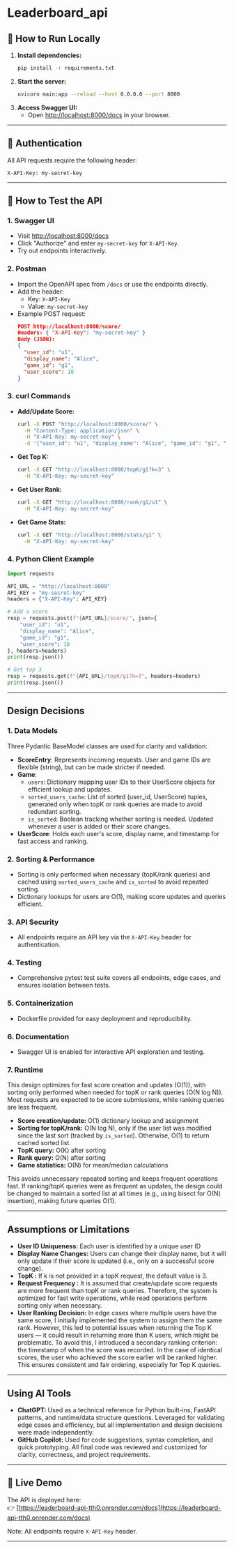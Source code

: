 # Leaderboard_api

## 🚀 How to Run Locally

1. **Install dependencies:**
   ```sh
   pip install -r requirements.txt
   ```
2. **Start the server:**
   ```sh
   uvicorn main:app --reload --host 0.0.0.0 --port 8000
   ```
3. **Access Swagger UI:**
   - Open [http://localhost:8000/docs](http://localhost:8000/docs) in your browser.

---
## 🔐 Authentication
All API requests require the following header:
```
X-API-Key: my-secret-key
```
---

## 🧪 How to Test the API

### 1. Swagger UI
- Visit [http://localhost:8000/docs](http://localhost:8000/docs)
- Click "Authorize" and enter `my-secret-key` for `X-API-Key`.
- Try out endpoints interactively.

### 2. Postman
- Import the OpenAPI spec from `/docs` or use the endpoints directly.
- Add the header:
  - Key: `X-API-Key`
  - Value: `my-secret-key`
- Example POST request:
  ```json
  POST http://localhost:8000/score/
  Headers: { "X-API-Key": "my-secret-key" }
  Body (JSON):
  {
    "user_id": "u1",
    "display_name": "Alice",
    "game_id": "g1",
    "user_score": 10
  }
  ```

### 3. curl Commands
- **Add/Update Score:**
  ```sh
  curl -X POST "http://localhost:8000/score/" \
    -H "Content-Type: application/json" \
    -H "X-API-Key: my-secret-key" \
    -d '{"user_id": "u1", "display_name": "Alice", "game_id": "g1", "user_score": 10}'
  ```
- **Get Top K:**
  ```sh
  curl -X GET "http://localhost:8000/topK/g1?k=3" \
    -H "X-API-Key: my-secret-key"
  ```
- **Get User Rank:**
  ```sh
  curl -X GET "http://localhost:8000/rank/g1/u1" \
    -H "X-API-Key: my-secret-key"
  ```
- **Get Game Stats:**
  ```sh
  curl -X GET "http://localhost:8000/stats/g1" \
    -H "X-API-Key: my-secret-key"
  ```

### 4. Python Client Example
```python
import requests

API_URL = "http://localhost:8000"
API_KEY = "my-secret-key"
headers = {"X-API-Key": API_KEY}

# Add a score
resp = requests.post(f"{API_URL}/score/", json={
    "user_id": "u1",
    "display_name": "Alice",
    "game_id": "g1",
    "user_score": 10
}, headers=headers)
print(resp.json())

# Get top 3
resp = requests.get(f"{API_URL}/topK/g1?k=3", headers=headers)
print(resp.json())
```

---

## Design Decisions

### 1. Data Models
Three Pydantic BaseModel classes are used for clarity and validation:
- **ScoreEntry**: Represents incoming requests. User and game IDs are flexible (string), but can be made stricter if needed.
- **Game**:
    - `users`: Dictionary mapping user IDs to their UserScore objects for efficient lookup and updates.
    - `sorted_users_cache`: List of sorted (user_id, UserScore) tuples, generated only when topK or rank queries are made to avoid redundant sorting.
    - `is_sorted`: Boolean tracking whether sorting is needed. Updated whenever a user is added or their score changes.
- **UserScore**: Holds each user's score, display name, and timestamp for fast access and ranking.

### 2. Sorting & Performance
- Sorting is only performed when necessary (topK/rank queries) and cached using `sorted_users_cache` and `is_sorted` to avoid repeated sorting.
- Dictionary lookups for users are O(1), making score updates and queries efficient.

### 3. API Security
- All endpoints require an API key via the `X-API-Key` header for authentication.

### 4. Testing
- Comprehensive pytest test suite covers all endpoints, edge cases, and ensures isolation between tests.

### 5. Containerization
- Dockerfile provided for easy deployment and reproducibility.

### 6. Documentation
- Swagger UI is enabled for interactive API exploration and testing.

### 7. Runtime
This design optimizes for fast score creation and updates (O(1)), with sorting only performed when needed for topK or rank queries (O(N log N)). Most requests are expected to be score submissions, while ranking queries are less frequent.

- **Score creation/update:** O(1) dictionary lookup and assignment
- **Sorting for topK/rank:** O(N log N), only if the user list was modified since the last sort (tracked by `is_sorted`). Otherwise, O(1) to return cached sorted list.
- **TopK query:** O(K) after sorting
- **Rank query:** O(N) after sorting
- **Game statistics:** O(N) for mean/median calculations

This avoids unnecessary repeated sorting and keeps frequent operations fast. If ranking/topK queries were as frequent as updates, the design could be changed to maintain a sorted list at all times (e.g., using bisect for O(N) insertion), making future queries O(1).

---
## Assumptions or Limitations

- **User ID Uniqueness:** Each user is identified by a unique user ID 
- **Display Name Changes:** Users can change their display name, but it will only update if their score is updated (i.e., only on a successful score change).
- **TopK :** If k is not provided in a topK request, the default value is 3.
- **Request Frequency  :** It is assumed that create/update score requests are more frequent than topK or rank queries. Therefore, the system is optimized for fast write operations, while read operations perform sorting only when necessary.
- **User Ranking Decision:** In edge cases where multiple users have the same score, I initially implemented the system to assign them the same rank. However, this led to potential issues when returning the Top K users — it could result in returning more than K users, which might be problematic.
To avoid this, I introduced a secondary ranking criterion: the timestamp of when the score was recorded. In the case of identical scores, the user who achieved the score earlier will be ranked higher. This ensures consistent and fair ordering, especially for Top K queries.

---
## Using AI Tools
- **ChatGPT:** Used as a technical reference for Python built-ins, FastAPI patterns, and runtime/data structure questions. Leveraged for validating edge cases and efficiency, but all implementation and design decisions were made independently.
- **GitHub Copilot:** Used for code suggestions, syntax completion, and quick prototyping. All final code was reviewed and customized for clarity, correctness, and project requirements.

---

## 🔗 Live Demo
The API is deployed here:  
👉 [https://leaderboard-api-tth0.onrender.com/docs](https://leaderboard-api-tth0.onrender.com/docs)

Note: All endpoints require `X-API-Key` header.

---

